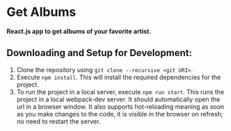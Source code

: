 # Get Albums

**React.js app to get albums of your favorite artist.**

## Downloading and Setup for Development:
1. Clone the repository using `git clone --recursive <git URI>`.
2. Execute `npm install`. This will install the required dependencies for the project.
3. To run the project in a local server, execute `npm run start`. This runs the project in a local webpack-dev server. It should automatically open the url in a browser window. It also supports hot-reloading meaning as soon as you make changes to the code, it is visible in the browser on refresh; no need to restart the server.

